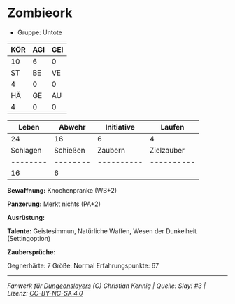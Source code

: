 # Zombieork  
- Gruppe: Untote  

| KÖR | AGI | GEI |  
| --- | --- | --- |  
| 10  | 6   | 0   |
| ST  | BE  | VE  |  
| 4   | 0   | 0   |
| HÄ  | GE  | AU  |  
| 4   | 0   | 0   |


| Leben    | Abwehr   | Initiative | Laufen     |
| -------- | -------- | ---------- | ---------- |
| 24       | 16       | 6          | 4          |
| Schlagen | Schießen | Zaubern    | Zielzauber |
| -------- | -------- | ---------- | ---------- |
| 16       | 6        |            |            |

**Bewaffnung:**
Knochenpranke (WB+2)

**Panzerung:**
Merkt nichts (PA+2)

**Ausrüstung:**


**Talente:**
Geistesimmun, Natürliche Waffen, Wesen der Dunkelheit (Settingoption)

**Zaubersprüche:**


Gegnerhärte: 7
Größe: Normal
Erfahrungspunkte: 67



___
*Fanwerk für [Dungeonslayers](https://www.dungeonslayers.net/) (C) Christian Kennig | Quelle: Slay! #3 | Lizenz: [CC-BY-NC-SA 4.0](https://creativecommons.org/licenses/by-nc-sa/4.0/deed.de)*